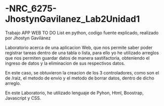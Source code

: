 # -NRC_6275-JhostynGavilanez_Lab2Unidad1
Trabajo APP WEB TO DO List en python, codigo fuente explicado, realizado por Jhostyn Gavilánez

Laboratorio acerca de una aplicacion Web, que nos permite saber poder registrar tareas dentro de una tabla o lista, para ello yo he utilizado arreglos que nos permiten 
guardar datos de manera sastifactoria, obteniendo el ingreso de datos y la eliminacion de sus respectivos datos. 

En este caso, se obtuvieron la creacion de los 3 controladores, como son el de /raiz, el metodo de envio y el metodo de borrar datos, dentro de dicho arreglo. 

En este Laboratorio, he utilizado lenguaje de Pyhon, Html, Boostrap, Javascript y CSS.




